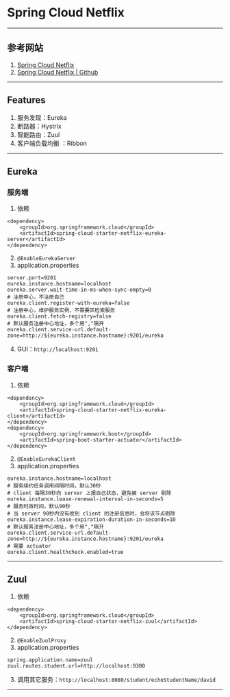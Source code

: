 # Spring Cloud Netflix

---
## 参考网站
1. [Spring Cloud Netflix](https://cloud.spring.io/spring-cloud-netflix/reference/html/)
2. [Spring Cloud Netflix | Github](https://github.com/spring-cloud/spring-cloud-netflix)
---
## Features
1. 服务发现：Eureka
2. 断路器：Hystrix
3. 智能路由：Zuul
4. 客户端负载均衡 ：Ribbon
---
## Eureka
### 服务端
1. 依赖
```
<dependency>
    <groupId>org.springframework.cloud</groupId>
    <artifactId>spring-cloud-starter-netflix-eureka-server</artifactId>
</dependency>
```
2. `@EnableEurekaServer`
3. application.properties
```properties
server.port=9201
eureka.instance.hostname=localhost
eureka.server.wait-time-in-ms-when-sync-empty=0
# 注册中心，不注册自己
eureka.client.register-with-eureka=false
# 注册中心，维护服务实例，不需要区检索服务
eureka.client.fetch-registry=false
# 默认服务注册中心地址，多个用","隔开
eureka.client.service-url.default-zone=http://${eureka.instance.hostname}:9201/eureka
```
4. GUI：`http://localhost:9201`
### 客户端
1. 依赖
```
<dependency>
    <groupId>org.springframework.cloud</groupId>
    <artifactId>spring-cloud-starter-netflix-eureka-client</artifactId>
</dependency>
<dependency>
    <groupId>org.springframework.boot</groupId>
    <artifactId>spring-boot-starter-actuator</artifactId>
</dependency>
```
2. `@EnableEurekaClient`
3. application.properties
```properties
eureka.instance.hostname=localhost
# 服务续约任务调用间隔时间，默认30秒
# client 每隔30秒向 server 上报自己状态，避免被 server 剔除
eureka.instance.lease-renewal-interval-in-seconds=5
# 服务时效时间，默认90秒
# 当 server 90秒内没有收到 client 的注册信息时，会将该节点剔除
eureka.instance.lease-expiration-duration-in-seconds=10
# 默认服务注册中心地址，多个用","隔开
eureka.client.service-url.default-zone=http://${eureka.instance.hostname}:9201/eureka
# 需要 actuator
eureka.client.healthcheck.enabled=true
```
---
## Zuul
1. 依赖
```
<dependency>
    <groupId>org.springframework.cloud</groupId>
    <artifactId>spring-cloud-starter-netflix-zuul</artifactId>
</dependency>
```
2. `@EnableZuulProxy`
3. application.properties
```properties
spring.application.name=zuul
zuul.routes.student.url=http://localhost:9300
```
3. 调用其它服务：`http://localhost:8080/student/echoStudentName/david`
---
